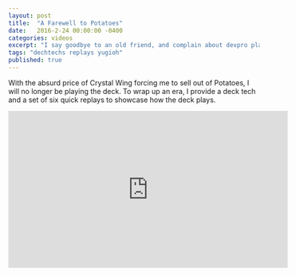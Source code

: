 ```yaml
---
layout: post
title:  "A Farewell to Potatoes"
date:   2016-2-24 00:00:00 -0400
categories: videos
excerpt: "I say goodbye to an old friend, and complain about devpro players."
tags: "dechtechs replays yugioh"
published: true
---
```


With the absurd price of Crystal Wing forcing me to sell out of Potatoes, I will no longer be playing the deck.  To wrap up an era, I provide a deck tech and a set of six quick replays to showcase how the deck plays.

<div class=subsection>
<iframe width="560" height="315" src="https://www.youtube.com/embed/H-3cSGgNFkM" frameborder="0" allowfullscreen></iframe>
</div>